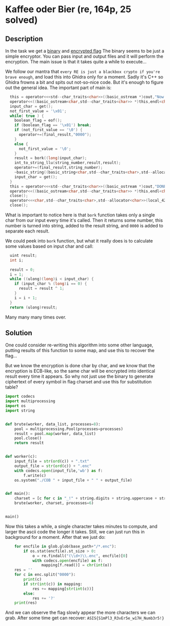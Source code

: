# Kaffee oder Bier (re, 164p, 25 solved)

## Description

In the task we get a [binary](COB) and [encrypted flag](flag.enc)
The binary seems to be just a simple encryptor.
You can pass input and output files and it will perform the encryption.
The main issue is that it takes quite a while to execute...

We follow our mantra that `every RE is just a blackbox crypto if you're brave enough`, and load this into Ghidra only for a moment.
Sadly it's C++ so Ghidra frowns a bit and spits out not-so-nice code.
But it's enough to figure out the general idea.
The important part of main is:

```c
  this = operator<<<std--char_traits<char>>((basic_ostream *)cout,"Now grab some coffee ☕, it would take a while...");
  operator<<((basic_ostream<char,std--char_traits<char>> *)this,endl<char,std--char_traits<char>>);
  input_char = get();
  not_first_value = '\x01';
  while( true ) {
    boolean_flag = eof();
    if (boolean_flag == '\x01') break;
    if (not_first_value == '\0') {
      operator+=(final_result,"0000");
    }
    else {
      not_first_value = '\0';
    }
    result = bork((long)input_char);
    int_to_string_llu(string_number,result,result);
    operator+=(final_result,string_number);
    ~basic_string((basic_string<char,std--char_traits<char>,std--allocator<char>>*)string_number);
    input_char = get();
  }
  this = operator<<<std--char_traits<char>>((basic_ostream *)cout,"DONE! 🍻 (Of course, beer is way better than coffee!)");
  operator<<((basic_ostream<char,std--char_traits<char>> *)this,endl<char,std--char_traits<char>>);
  close();
  operator<<<char,std--char_traits<char>,std--allocator<char>>(local_428,(basic_string *)final_result);
  close();
```

What is important to notice here is that `bork` function takes only a single char from our input every time it's called.
Then it returns some number, this number is turned into string, added to the result string, and `0000` is added to separate each result.

We could peek into `bork` function, but what it really does is to calculate some values based on input char and call:

```c
  uint result;
  int i;
  
  result = 0;
  i = 1;
  while ((ulong)(long)i < input_char) {
    if (input_char % (long)i == 0) {
      result = result ^ 1;
    }
    i = i + 1;
  }
  return (ulong)result;
```

Many many many times over.

## Solution

One could consider re-writing this algorithm into some other language, putting results of this function to some map, and use this to recover the flag...

But we know the encryption is done char by char, and we know that the encryption is ECB-like, so the same char will be encrypted into identical result every time it appears.
So why not just use the binary to generate ciphertext of every symbol in flag charset and use this for substitution table?

```python
import codecs
import multiprocessing
import os
import string


def brute(worker, data_list, processes=8):
    pool = multiprocessing.Pool(processes=processes)
    result = pool.map(worker, data_list)
    pool.close()
    return result


def worker(c):
    input_file = str(ord(c)) + ".txt"
    output_file = str(ord(c)) + ".enc"
    with codecs.open(input_file,'wb') as f:
        f.write(c)
    os.system("./COB " + input_file + " " + output_file)


def main():
    charset = [c for c in "_!" + string.digits + string.uppercase + string.lowercase + "{}"]
    brute(worker, charset, processes=6)


main()
```

Now this takes a while, a single character takes minutes to compute, and larger the ascii code the longer it takes.
Still, we can just run this in background for a moment.
After that we just do:

```python
    for encfile in glob.glob(base_path+"/*.enc"):
        if os.stat(encfile).st_size > 0:
            o = re.findall("(\\d+)\\.enc", encfile)[0]
            with codecs.open(encfile) as f:
                mapping[f.read()] = chr(int(o))
    res = ''
    for c in enc.split("0000"):
        print(c)
        if str(int(c)) in mapping:
            res += mapping[str(int(c))]
        else:
            res += '?'
    print(res)
```

And we can observe the flag slowly appear the more characters we can grab.
After some time get can recover: `ASIS{S1mPl3_R3vEr5e_w17H_Numb3r5!}`
